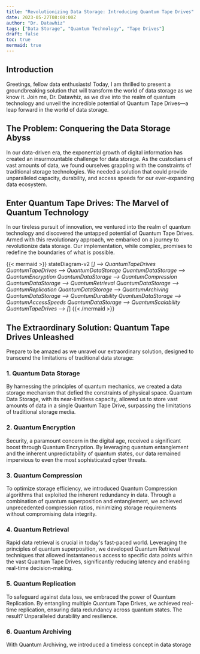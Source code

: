 ```yaml
---
title: "Revolutionizing Data Storage: Introducing Quantum Tape Drives"
date: 2023-05-27T08:00:00Z
author: "Dr. Datawhiz"
tags: ["Data Storage", "Quantum Technology", "Tape Drives"]
draft: false
toc: true
mermaid: true
---
```


## Introduction

Greetings, fellow data enthusiasts! Today, I am thrilled to present a groundbreaking solution that will transform the world of data storage as we know it. Join me, Dr. Datawhiz, as we dive into the realm of quantum technology and unveil the incredible potential of Quantum Tape Drives—a leap forward in the world of data storage.

## The Problem: Conquering the Data Storage Abyss

In our data-driven era, the exponential growth of digital information has created an insurmountable challenge for data storage. As the custodians of vast amounts of data, we found ourselves grappling with the constraints of traditional storage technologies. We needed a solution that could provide unparalleled capacity, durability, and access speeds for our ever-expanding data ecosystem.

## Enter Quantum Tape Drives: The Marvel of Quantum Technology

In our tireless pursuit of innovation, we ventured into the realm of quantum technology and discovered the untapped potential of Quantum Tape Drives. Armed with this revolutionary approach, we embarked on a journey to revolutionize data storage. Our implementation, while complex, promises to redefine the boundaries of what is possible.

{{< mermaid >}}
stateDiagram-v2
    [*] --> QuantumTapeDrives
    QuantumTapeDrives --> QuantumDataStorage
    QuantumDataStorage --> QuantumEncryption
    QuantumDataStorage --> QuantumCompression
    QuantumDataStorage --> QuantumRetrieval
    QuantumDataStorage --> QuantumReplication
    QuantumDataStorage --> QuantumArchiving
    QuantumDataStorage --> QuantumDurability
    QuantumDataStorage --> QuantumAccessSpeeds
    QuantumDataStorage --> QuantumScalability
    QuantumTapeDrives --> [*]
{{< /mermaid >}}

## The Extraordinary Solution: Quantum Tape Drives Unleashed

Prepare to be amazed as we unravel our extraordinary solution, designed to transcend the limitations of traditional data storage:

### 1. Quantum Data Storage

By harnessing the principles of quantum mechanics, we created a data storage mechanism that defied the constraints of physical space. Quantum Data Storage, with its near-limitless capacity, allowed us to store vast amounts of data in a single Quantum Tape Drive, surpassing the limitations of traditional storage media.

### 2. Quantum Encryption

Security, a paramount concern in the digital age, received a significant boost through Quantum Encryption. By leveraging quantum entanglement and the inherent unpredictability of quantum states, our data remained impervious to even the most sophisticated cyber threats.

### 3. Quantum Compression

To optimize storage efficiency, we introduced Quantum Compression algorithms that exploited the inherent redundancy in data. Through a combination of quantum superposition and entanglement, we achieved unprecedented compression ratios, minimizing storage requirements without compromising data integrity.

### 4. Quantum Retrieval

Rapid data retrieval is crucial in today's fast-paced world. Leveraging the principles of quantum superposition, we developed Quantum Retrieval techniques that allowed instantaneous access to specific data points within the vast Quantum Tape Drives, significantly reducing latency and enabling real-time decision-making.

### 5. Quantum Replication

To safeguard against data loss, we embraced the power of Quantum Replication. By entangling multiple Quantum Tape Drives, we achieved real-time replication, ensuring data redundancy across quantum states. The result? Unparalleled durability and resilience.

### 6. Quantum Archiving

With Quantum Archiving, we introduced a timeless concept in data storage

